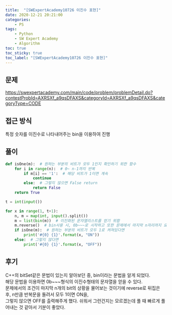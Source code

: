 ```yaml
---
title:  "[SWExpertAcademy10726 이진수 표현]"
date: 2020-12-21 20:21:00
categories:
    - PS 
tags:
    - Python
    - SW Expert Academy
    - Algorithm
toc: true
toc_sticky: true
toc_label: "[SWExpertAcademy10726 이진수 표현]"
---
```

## 문제
<https://swexpertacademy.com/main/code/problem/problemDetail.do?contestProbId=AXRSXf_a9qsDFAXS&categoryId=AXRSXf_a9qsDFAXS&categoryType=CODE>

## 접근 방식
특정 숫자를 이진수로 나타내어주는 bin을 이용하여 진행

## 풀이

```python
def isOne(m):  # 원하는 부분의 비트가 모두 1인지 확인하기 위한 함수
    for i in range(n):  # 0~ n-1까지 반복
        if m[i] == '1':  # 해당 비트가 1이면 계속
            continue
        else:  # 그렇지 않으면 False return
            return False
    return True

t = int(input())

for x in range(1, t+1):
    n, m = map(int, input().split())
    m = list(bin(m))  # 이진화된 문자열리스트를 얻기 위함
    m.reverse()  # bin사용 시, 0b~~~로 시작하고 또한 문제에서 마지막 n자리까지 요구하므로 뒤부터 찾기 위해 reverse 진행
    if isOne(m):  # 원하는 부분의 비트가 모두 1로 켜져있다면
        print('#{0} {1}'.format(x, "ON"))
    else:  # 그렇지 않다면 
        print('#{0} {1}'.format(x, "OFF"))
```

## 후기
C++의 bitSet같은 문법이 있는지 알아보던 중, bin이라는 문법을 알게 되었다.  
해당 문법을 이용하면 0b~~~형식의 이진수형태의 문자열을 얻을 수 있다.  
문제에서의 조건이 마지막 n개의 bit의 상황을 물어보는 것이기에 reverse로 뒤집은 후, n만큼 반복문을 돌려서 모두 1이면 ON을,  
그렇지 않으면 OFF를 출력해주게 했다. 쉬워서 그런건지는 모르겠는데 풀 때 빠르게 풀어내는 것 같아서 기분이 좋았다.
